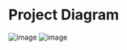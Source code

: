 # Project Diagram
![image](https://github.com/TonyCui623/Tony-Tylor-Project-Repo/assets/25069894/a0c79821-b03b-4308-ae97-2facf6b4ce41)
![image](https://github.com/TonyCui623/Tony-Tylor-Project-Repo/assets/25069894/33457863-d2cd-410e-a141-ec06bfca4210)

